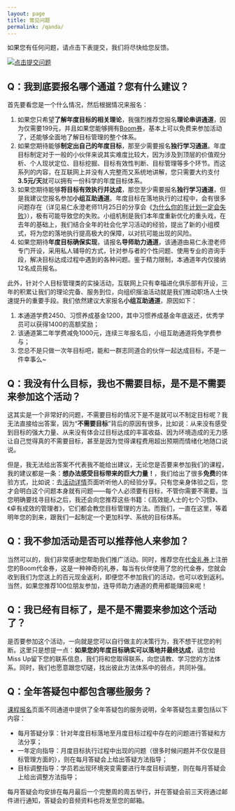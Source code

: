 ```yaml
---
layout: page
title: 常见问题
permalink: /qanda/
---
```


如果您有任何问题，请点击下表提交，我们将尽快给您反馈。

[![点击提交问题](http://77fm42.com1.z0.glb.clouddn.com/web-qa.png)](http://form.mikecrm.com/f.php?t=IRcfp5)

## Q：我到底要报名哪个通道？您有什么建议？

首先要看您是一个什么情况，然后根据情况来报名：

1. 如果您只希望**了解年度目标的相关理论**，我强烈推荐您报名**理论串讲通道**，因为仅需要199元，并且如果您能够拥有[Boom券](http://nianmubiao.com/djq/)，基本上可以免费来参加活动了，还能够全面地了解目标管理的整个体系。
2. 如果您期待能够**制定出自己的年度目标**，那至少需要报名**独行学习通道**。年度目标制定对于一般的小伙伴来说其实难度比较大，因为涉及到顶层的价值观分析、个人现状定位、目标挖掘、目标有效性判断、目标管理等多个环节。而这系列的内容，在互联网上并没有人完整而又系统地讲解，您只需要大约支付**3.5元/天**就可以拥有一份科学的年度目标体系。
3. 如果您期待能够**将目标有效执行并达成**，那您至少需要报名**独行学习通道**，但是我建议您报名参加**小组互助通道**。年度目标在落地执行的过程中，会有很多问题存在（详见易仁永澄老师11月25日的分享会《[为什么你的年计划一定会失败](http://nianmubiao.com/activity/)》），极有可能导致您的失败。小组机制是我们本年度重新优化的重头戏，在去年的基础上，我们结合全年的社会化学习活动的经验，提出了新的小组模式，将为您的落地执行提高极大的保障，以对抗可能出现的风险。
4. 如果您期待**年度目标确保实现**，请报名**导师助力通道**，该通道由易仁永澄老师专门开设，采用私人辅导的方式，针对参与者的个性问题、使用专业的咨询手段，解决目标达成过程中遇到的各种问题。鉴于精力限制，本通道年内仅接纳12名成员报名。

此外，针对个人目标管理类的实操活动，互联网上只有幸福进化俱乐部有开设，三年的积累让我们的理论完备、服务到位，向组织揩油活动就是我们推动职场人士快速提升的重要手段。我们依然建议大家报名**小组互助通道**，原因如下：
1. 本通道学费2450、习惯养成基金1200，其中习惯养成基金年底返还，优秀学员可以获得1400的高额奖励；
2. 该通道第二年学费减免1000元，连续三年报名后，小组互助通道将免学费参与；
3. 您总不是只做一次年目标吧，能和一群志同道合的伙伴一起达成目标，不是一件幸事么~

## Q：我没有什么目标，我也不需要目标，是不是不需要来参加这个活动？

这其实是一个非常好的问题，不需要目标的情况下是不是就可以不制定目标呢？我无法直接给出答案，因为“**不需要目标**”背后的原因有很多，比如说：从来没有感受到目标的强大力量、从来没有体会过目标达成的丰富收益、因为环境造成的无力感让自己觉得真的不需要目标，甚至是因为觉得课程费用超出预期而情绪化地随口说说。

但是，我无法给出答案不代表我不能给出建议，无论您是否要来参加我们的课程，我的建议都是一条：**想办法感受目标带来的巨大力量！**，我们给出了很多**免费**的体验方式，比如说：去[活动详情](http://nianmubiao.com/activity/)页面听听他人的经验分享。只有您亲身体验之后，您才会明白这个问题本身就有问题——每个人必须要有目标，不管你需要不需要。当您明确要找寻目标之后，我还会向您推荐这些书籍：《高效能人士的七个习惯》、《卓有成效的管理者》，它们都会教您目标管理的方法。而我们，一直在这里，等着明年您的到来，跟我们一起制定一个更加科学、系统的目标体系。


## Q：我不参加活动是否可以推荐他人来参加？

当然可以的，我们非常感谢您帮助我们推广活动。同时，推荐您在[代金礼券](http://nianmubiao.com/djq/)上注册您的Boom代金券，这是一种神奇的礼券，每当有伙伴使用了您的代金券，您就会收到我们为您送上的百元现金返利，即便您不参加我们的活动，也可以收到返利。当然，如果您推荐100位朋友参加，连导师助力通道的费用都能赚回来呢！

## Q：我已经有目标了，是不是不需要来参加这个活动了？

是否要参加这个活动，一向就是您可以自行做主的决策行为，我不想干扰您的判断。这里只是想提一点：**如果您的年度目标确实可以落地并最终达成**，请您给Miss Up留下您的联系信息，我们将和您取得联系，向您请教、学习您的方法体系。同时，我们也愿意跟您切磋，找出彼此方法体系中的弱点，共同补强。

## Q：全年答疑包中都包含哪些服务？

[课程报名](http://nianmubiao.com/enroll/)页面不同通道中提供了全年答疑包的服务说明，全年答疑包主要包括以下内容：

- 每月答疑分享：针对年度目标落地至月度目标过程中存在的问题进行答疑和方法分享；
- 一年定向指导：月度目标执行过程中出现的问题（很多时候问题并不仅仅是目标管理方面的），则在每月答疑会上给出答疑方法指导；
- 目标调整指导：学员若出现环境突变需要进行年度目标调整，则在每月答疑会上给出调整方法指导；

每月答疑会均安排在每月最后一个完整周的周五举行，并在答疑会前三天将通过邮件进行通知，答疑会的音频资料也将发至您的邮箱。
